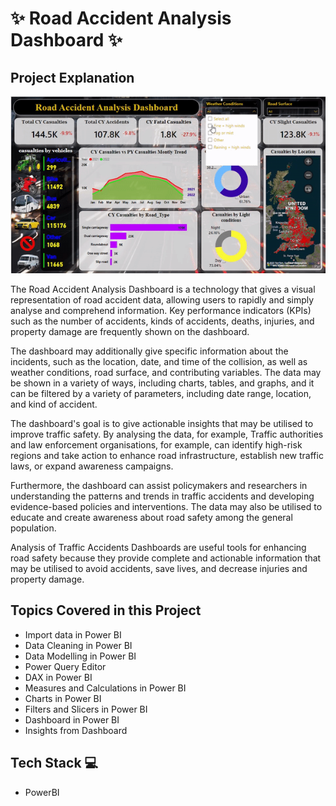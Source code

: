 
# ✨  Road Accident Analysis Dashboard ✨

## Project Explanation

![Atrrition DashBoard](https://github.com/TejasPosupo/Data_Analytics_Projects/blob/PowerBi_Projects/Road%20Accident%20Analysis/road.gif)

The Road Accident Analysis Dashboard is a technology that gives a visual representation of road accident data, allowing users to rapidly 
and simply analyse and comprehend information. Key performance indicators (KPIs) such as the number of accidents, kinds of accidents, deaths,
 injuries, and property damage are frequently shown on the dashboard.

The dashboard may additionally give specific information about the incidents, such as the location, date, and time of the collision, as well as 
weather conditions, road surface, and contributing variables. The data may be shown in a variety of ways, including charts, tables, and graphs, 
and it can be filtered by a variety of parameters, including date range, location, and kind of accident.

The dashboard's goal is to give actionable insights that may be utilised to improve traffic safety. By analysing the data, for example,
Traffic authorities and law enforcement organisations, for example, can identify high-risk regions and take action to enhance road infrastructure,
 establish new traffic laws, or expand awareness campaigns.
 
Furthermore, the dashboard can assist policymakers and researchers in understanding the patterns and trends in traffic accidents and developing
evidence-based policies and interventions. The data may also be utilised to educate and create awareness about road safety among the general
population.
 
Analysis of Traffic Accidents Dashboards are useful tools for enhancing road safety because they provide complete and actionable information 
that may be utilised to avoid accidents, save lives, and decrease injuries and property damage.

## Topics Covered in this Project
- Import data in Power BI
- Data Cleaning in Power BI
- Data Modelling in Power BI
- Power Query Editor
- DAX in Power BI
- Measures and Calculations in Power BI
- Charts in Power BI
- Filters and Slicers in Power BI
- Dashboard in Power BI 
- Insights from Dashboard 


## Tech Stack 💻

- PowerBI
